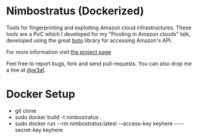 Nimbostratus (Dockerized)
============

Tools for fingerprinting and exploiting Amazon cloud infrastructures. These tools are a PoC
which I developed for my "Pivoting in Amazon clouds" talk, developed using the great 
[boto](https://github.com/boto/boto) library for accessing Amazon's API.

For more information visit [the project page](http://andresriancho.github.io/nimbostratus/)

Feel free to report bugs, fork and send pull-requests. You can also drop me a line at
[@w3af](https://twitter.com/w3af).

# Docker Setup
* git clone
* sudo docker build -t nimbostratus .
* sudo docker run --rm nimbostratus:latest --access-key keyhere ----secret-key keyhere
